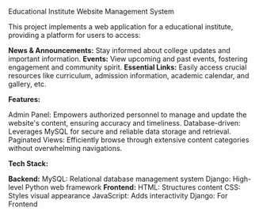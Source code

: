 Educational Institute Website Management System

This project implements a web application for a educational institute, providing a platform for users to access:

**News & Announcements:** Stay informed about college updates and important information.
**Events:** View upcoming and past events, fostering engagement and community spirit.
**Essential Links:** Easily access crucial resources like curriculum, admission information, academic calendar, and gallery, etc.


**Features:**


Admin Panel: Empowers authorized personnel to manage and update the website's content, ensuring accuracy and timeliness.
Database-driven: Leverages MySQL for secure and reliable data storage and retrieval.
Paginated Views: Efficiently browse through extensive content categories without overwhelming navigations.


**Tech Stack:**


**Backend:**
MySQL: Relational database management system
Django: High-level Python web framework
**Frontend:**
HTML: Structures content
CSS: Styles visual appearance
JavaScript: Adds interactivity
Django: For Frontend
